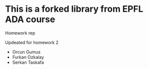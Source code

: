 # This is a forked library from EPFL ADA course

Homework rep

Updeated for homework 2


* Orcun Gumus
* Furkan Ozkalay
* Serkan Taskafa
